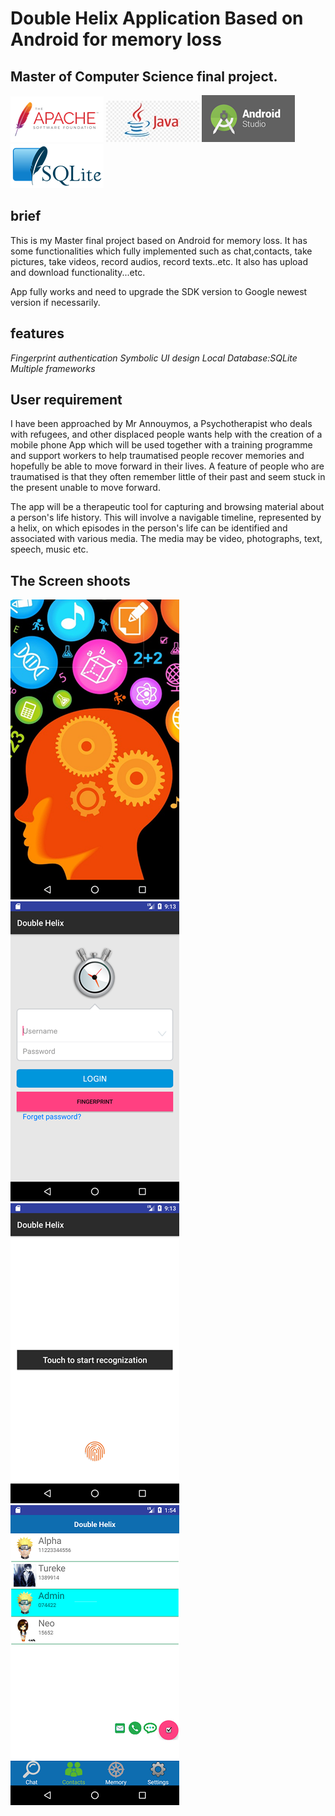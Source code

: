 # Double Helix Application Based on Android for memory loss

## Master of Computer Science final project.

![Apache License logo](/images/apache_license.png)
![Java logo](/images/java.jpg)
![Android logo](/images/android_studio.png)
![SQLite logo](/images/SQLite.png)

   ## brief
   This is my Master final project based on Android for memory loss. It has some functionalities which fully implemented such as chat,contacts, take pictures, take videos, record audios, record texts..etc. It also has upload and download functionality...etc.

 App fully works and need to upgrade the SDK version to Google newest version if necessarily.
 
 ## features
 *Fingerprint authentication*
 *Symbolic UI design*
 *Local Database:SQLite*
 *Multiple frameworks* 
 
 ## User requirement
   
   I have been approached by Mr Annouymos, a Psychotherapist who deals with refugees, and other displaced people wants help with the creation of a mobile phone App which will be used together with a training programme and support workers to help traumatised people recover memories and hopefully be able to move forward in their lives. A feature of people who are traumatised is that they often remember little of their past and seem stuck in the present unable to move forward.

The app will be a therapeutic tool for capturing and browsing material about a person's life history. This will involve a navigable timeline, represented by a helix, on which episodes in the person's life can be identified and associated with various media. The media may be video, photographs, text, speech, music etc.

## The Screen shoots
![mainlogo](/images/mainlogo.png)
![Login Page](/images/login.png)
![fingerprint](/images/fingerprint.png)
![main design](/images/main_design.png)

